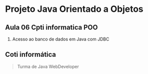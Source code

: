 # Projeto Java Orientado a Objetos
## Aula 06 Cpti informatica POO
1. Acesso ao banco de dados em Java com JDBC
## Coti informática
> Turma de Java WebDeveloper
